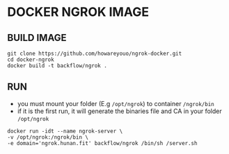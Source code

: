 # DOCKER NGROK IMAGE

## BUILD IMAGE

```linux
git clone https://github.com/howareyouo/ngrok-docker.git
cd docker-ngrok
docker build -t backflow/ngrok .
```

## RUN
* you must mount your folder (E.g `/opt/ngrok`) to container `/ngrok/bin`
* if it is the first run, it will generate the binaries file and CA in your folder `/opt/ngrok`

```linux
docker run -idt --name ngrok-server \
-v /opt/ngrok:/ngrok/bin \
-e domain='ngrok.hunan.fit' backflow/ngrok /bin/sh /server.sh
```

